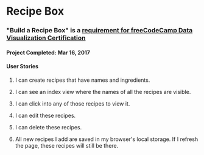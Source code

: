 # **Recipe Box**
### **"Build a Recipe Box"** is a [requirement for freeCodeCamp Data Visualization Certification](https://www.freecodecamp.com/challenges/build-a-recipe-box)
#### **Project Completed**: Mar 16, 2017

#### User Stories
1. I can create recipes that have names and ingredients.

1. I can see an index view where the names of all the recipes are visible.

1. I can click into any of those recipes to view it.

1. I can edit these recipes.

1. I can delete these recipes.

1. All new recipes I add are saved in my browser's local storage. If I refresh the page, these recipes will still be there.